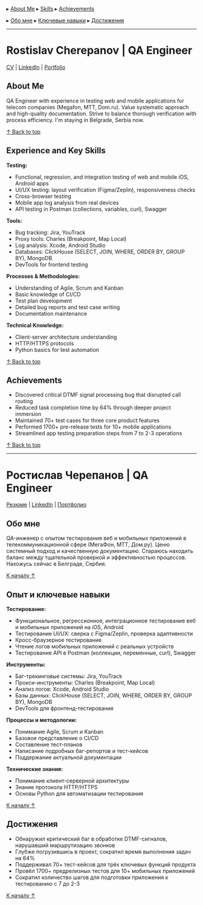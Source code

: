 <a name="table-of-contents"></a> ▸ [About Me](#about-me) ▸ [Skills](#skills) ▸ [Achievements](#achievements)
 
<a name="содержание"></a> ▸ [Обо мне](#обо-мне) ▸ [Ключевые навыки](#ключевые-навыки) ▸ [Достижения](#достижения)  

---

<!-- English version -->
# Rostislav Cherepanov | QA Engineer

[CV](https://drive.google.com/file/d/1-SLUfWtjm55hlBn2uD8r78-qlcPs82Gy/view?usp=sharing) | [LinkedIn](https://www.linkedin.com/in/webcheriff) | [Portfolio](https://github.com/webcheriff/portfolio/blob/main/Portfolio%20(EN).md)

<a name="about-me"></a>
## About Me
QA Engineer with experience in testing web and mobile applications for telecom companies (Megafon, MTT, Dom.ru). Value systematic approach and high-quality documentation. Strive to balance thorough verification with process efficiency. I'm staying in Belgrade, Serbia now.

[↑ Back to top](#table-of-contents)

<a name="skills"></a>
## Experience and Key Skills

**Testing:**
- Functional, regression, and integration testing of web and mobile iOS, Android apps
- UI/UX testing: layout verification (Figma/Zeplin), responsiveness checks
- Cross-browser testing
- Mobile app log analysis from real devices
- API testing in Postman (collections, variables, curl), Swagger

**Tools:**
- Bug tracking: Jira, YouTrack
- Proxy tools: Charles (Breakpoint, Map Local)
- Log analysis: Xcode, Android Studio
- Databases: ClickHouse (SELECT, JOIN, WHERE, ORDER BY, GROUP BY), MongoDB
- DevTools for frontend testing

**Processes & Methodologies:**
- Understanding of Agile, Scrum and Kanban
- Basic knowledge of CI/CD
- Test plan development
- Detailed bug reports and test case writing
- Documentation maintenance

**Technical Knowledge:**
- Client-server architecture understanding
- HTTP/HTTPS protocols
- Python basics for test automation

[↑ Back to top](#table-of-contents)

<a name="achievements"></a>
## Achievements
- Discovered critical DTMF signal processing bug that disrupted call routing
- Reduced task completion time by 64% through deeper project immersion
- Maintained 70+ test cases for three core product features
- Performed 1700+ pre-release tests for 10+ mobile applications
- Streamlined app testing preparation steps from 7 to 2-3 operations

[↑ Back to top](#table-of-contents)

---

<!-- Русская версия -->
# Ростислав Черепанов | QA Engineer

[Резюме](https://drive.google.com/file/d/10Sm3xO2HiyAhVDEQIFng8GJNZioKhTP2/view?usp=sharing) | [LinkedIn](https://www.linkedin.com/in/webcheriff) | [Портфолио](https://github.com/webcheriff/portfolio/blob/main/Portfolio%20(RU).md)

<a name="обо-мне"></a>
## Обо мне
QA-инженер с опытом тестирования веб и мобильных приложений в телекоммуникационной сфере (МегаФон, МТТ, Дом.ру). Ценю системный подход и качественную документацию. Стараюсь находить баланс между тщательной проверкой и эффективностью процессов. Нахожусь сейчас в Белграде, Сербия.

[К началу ↑](#содержание)

<a name="ключевые-навыки"></a>
## Опыт и ключевые навыки

**Тестирование:**
- Функциональное, регрессионное, интеграционное тестирование веб и мобильных приложений на iOS, Android
- Тестирование UI/UX: сверка с Figma/Zeplin, проверка адаптивности
- Кросс-браузерное тестирование
- Чтение логов мобильных приложений с реальных устройств
- Тестирование API в Postman (коллекции, переменные, curl), Swagger

**Инструменты:**
- Баг-трекинговые системы: Jira, YouTrack
- Прокси-инструменты: Charles (Breakpoint, Map Local)
- Анализ логов: Xcode, Android Studio
- Базы данных: ClickHouse (SELECT, JOIN, WHERE, ORDER BY, GROUP BY), MongoDB
- DevTools для фронтенд-тестирования

**Процессы и методологии:**
- Понимание Agile, Scrum и Kanban
- Базовое представление о CI/CD
- Составление тест-планов
- Написание подробных баг-репортов и тест-кейсов
- Поддержание актуальной документации

**Технические знания:**
- Понимание клиент-серверной архитектуры
- Знание протокола HTTP/HTTPS
- Основы Python для автоматизации тестирования

[К началу ↑](#содержание)

<a name="достижения"></a>
## Достижения
- Обнаружил критический баг в обработке DTMF-сигналов, нарушавший маршрутизацию звонков
- Глубже погрузившись в проект, сократил время выполнения задач на 64% 
- Поддерживал 70+ тест-кейсов для трёх ключевых функций продукта
- Провёл 1700+ предрелизных тестов для 10+ мобильных приложений
- Сократил количество шагов для подготовки приложения к тестированию с 7 до 2-3

[К началу ↑](#содержание)
